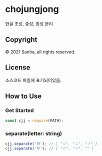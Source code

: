 # chojungjong
한글 초성, 중성, 종성 분리

## Copyright
©️ 2021 Sanha, all rights reserved.

## License
소스코드 파일에 표기되어있음.

## How to Use

### Get Started
```javascript
const cjj = require(PATH);
```

### separate(letter: string)
```javascript
cjj.separate('와'); // [ "ㅇ", "ㅗ", "ㅏ" ]
cjj.separate('우'); // [ "ㅇ", "ㅜ", "" ]

